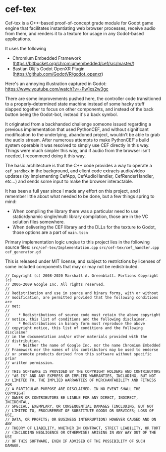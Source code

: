 # cef-tex
Cef-tex is a C++-based proof-of-concept grade module for Godot game engine that 
facilitates instantiating web browser processes, receive audio from them, 
and renders it to a texture for usage in any Godot-based applications. 

It uses the following 
- Chromium Embedded Framework (https://bitbucket.org/chromiumembedded/cef/src/master/)
- Bastian Olij's Godot OpenXR Plugin (https://github.com/GodotVR/godot_openxr)

Here's an annoying illustration captured in Godot: https://www.youtube.com/watch?v=-Pw1xs2w3gc

There are some improvements pushed here, the controller code transitioned to a 
properly-determined state machine instead of some hacky stuff slapped together
to focus on other components, and instead of the back button being the Godot-bot,
instead it's a back symbol.

It originated from a backhanded challenge someone issued regarding a previous 
implementation that used PythonCEF, and without significant modification to the
underlying, abandoned project, wouldn't be able to grab the audio stream. After
numerous attempts to make PythonCEF's build system operable it was resolved to 
simply use CEF directly in this way. Things were much simpler this way, and if
audio from the browser isn't needed, I recommend doing it this way.

The basic architecture is that the C++ code provides a way to operate a `cef_sandbox`
in the background, and client code extracts audio/video updates (by implementing CefApp, 
CefAudioHandler, CefRenderHandler, etc...) and sends some input to make the browser
interactable.

It has been a full year since I made any effort on this project, and I remember 
little about what needed to be done, but a few things spring to mind:
- When compiling the library there was a particular need to use static/dynamic single/multi library compilation, those are in the VC solution files somewhere.
- When delivering the CEF library and the DLLs for the texture to Godot, those options are a part of `main.tscn`

Primary implementation logic unqiue to this project lies in the following source files:
`src/cef-tex/Implementation.cpp`
`src/cef-tex/cef_handler.cpp`
`cef_generator.gd`

This is released under MIT license, and subject to restrictions by licenses of some included components that may or may not be redistributed.
```
// Copyright (c) 2008-2020 Marshall A. Greenblatt. Portions Copyright (c)
// 2006-2009 Google Inc. All rights reserved.
//
// Redistribution and use in source and binary forms, with or without
// modification, are permitted provided that the following conditions are
// met:
//
//    * Redistributions of source code must retain the above copyright
// notice, this list of conditions and the following disclaimer.
//    * Redistributions in binary form must reproduce the above
// copyright notice, this list of conditions and the following disclaimer
// in the documentation and/or other materials provided with the
// distribution.
//    * Neither the name of Google Inc. nor the name Chromium Embedded
// Framework nor the names of its contributors may be used to endorse
// or promote products derived from this software without specific prior
// written permission.
//
// THIS SOFTWARE IS PROVIDED BY THE COPYRIGHT HOLDERS AND CONTRIBUTORS
// "AS IS" AND ANY EXPRESS OR IMPLIED WARRANTIES, INCLUDING, BUT NOT
// LIMITED TO, THE IMPLIED WARRANTIES OF MERCHANTABILITY AND FITNESS FOR
// A PARTICULAR PURPOSE ARE DISCLAIMED. IN NO EVENT SHALL THE COPYRIGHT
// OWNER OR CONTRIBUTORS BE LIABLE FOR ANY DIRECT, INDIRECT, INCIDENTAL,
// SPECIAL, EXEMPLARY, OR CONSEQUENTIAL DAMAGES (INCLUDING, BUT NOT
// LIMITED TO, PROCUREMENT OF SUBSTITUTE GOODS OR SERVICES; LOSS OF USE,
// DATA, OR PROFITS; OR BUSINESS INTERRUPTION) HOWEVER CAUSED AND ON ANY
// THEORY OF LIABILITY, WHETHER IN CONTRACT, STRICT LIABILITY, OR TORT
// (INCLUDING NEGLIGENCE OR OTHERWISE) ARISING IN ANY WAY OUT OF THE USE
// OF THIS SOFTWARE, EVEN IF ADVISED OF THE POSSIBILITY OF SUCH DAMAGE.
```
